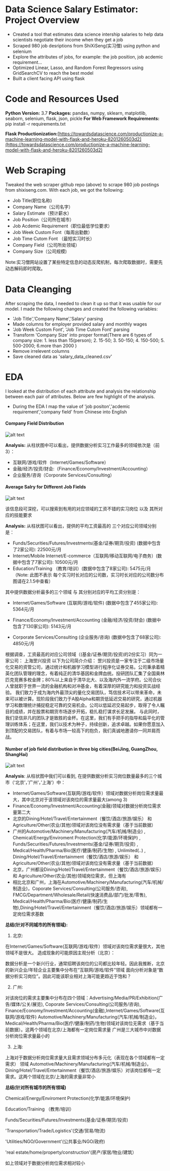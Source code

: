 # Data Science Salary Estimator: Project Overview
* Created a tool that estimates data science intership salaries to help data scientists negotiate their income when they get a job 
* Scraped 980 job desriptions from ShiXiSeng(实习僧) using python and selenium
* Explore the attributes of jobs, for example: the job position, job acdemic requirement...
* Optimized Linear, Lasso, and Random Forest Regressors using GridSearchCV to reach the best model
* Built a client facing API using flask


# Code and Resources Used
**Python Version:** 3.7
**Packages:** pandas, numpy, sklearn, matplotlib, seaborn, selenium, flask, json, pickle
**For Web Framework Requirements:** pip install -r requirements.txt

**Flask Productionization:**[https://towardsdatascience.com/productionize-a-machine-learning-model-with-flask-and-heroku-8201260503d2](https://towardsdatascience.com/productionize-a-machine-learning-model-with-flask-and-heroku-8201260503d2)


# Web Scraping
Tweaked the web scraper github repo (above) to scrape 980 job postings from shixiseng.com. With each job, we got the following:
* Job Title(职位名称)
* Company Name（公司名字）
* Salary Estimate（预计薪水）
* Job Position（公司所在城市）
* Job Acdemic Requirement（职位最低学位要求）
* Job Week Custom Font（每周出勤数）
* Job Time Cutom Font （最短实习时长）
* Company Field（公司所处领域）
* Company Size（公司规模)

Note:实习僧网站设置了某些特定信息的动态反爬机制，每次爬取数据时，需要先动态解码即时爬取。

# Data Cleanging
After scraping the data, I needed to clean it up so that it was usable for our model. I made the following changes and created the following variables:
* 'Job Title','Company Name','Salary' parsing
* Made columns for employer provided salary and monthly wages
* 'Job Week Custom Font', 'Job Time Cutom Font' parsing
* Transform 'Company Size' into proper format(There are 6 types of company size: 1. less than 15(person); 2. 15-50; 3. 50-150; 4. 150-500; 5. 500-2000; 6.more than 2000 )
* Remove irrelevent columns
* Save cleaned data as 'salary_data_cleaned.csv'

# EDA
I looked at the distribution of each attribute and analysis the relationship between each pair of attributes. Below are few highlight of the analysis.
* During the EDA I map the value of 'job positon','acdemic requirement','company field' from Chinese into English

#### Company Field Distribution
![alt text](https://github.com/rorschachwilpeng/shixiseng_salary_data_analysis_project/blob/main/company_field_dis.png "Company Field Distribution")

**Analysis:**
从柱状图中可以看出，提供数据分析实习工作最多的领域依次是（前3）：
* 互联网/游戏/软件（Internet/Games/Software）
* 金融/经济/投资/财会:（Finance/Economy/Investment/Accounting）
* 企业服务/咨询（Corporate Services/Consulting）
#### Average Salry for Different Job Fields
![alt text](https://github.com/rorschachwilpeng/shixiseng_salary_data_analysis_project/blob/main/avg_jf.png "Average Salry for Different Job Field")

该信息段可深挖，可以搜索到有用的对应领域的工资不错的实习岗位 以及 其所对应的技能要求

**Analysis:** 从柱状图可以看出，提供的平均工资最高的 三个对应公司领域分别是：

* Funds/Securities/Futures/Investments(基金/证券/期货/投资) (数据中包含了2家公司): 22500元/月
* Internet/Mobile Internet/E-commerce（互联网/移动互联网/电子商务）(数据中包含了7家公司): 10500元/月
* Education/Training （教育/培训）(数据中包含了8家公司): 5475元/月
（Note: 此图不表示 每个实习时长对应的公司数，实习时长对应的公司数分布图请在2.1.5中查看）

其中提供数据分析最多的三个领域 与 其分别对应的平均工资分别是：

* Internet/Games/Software (互联网/游戏/软件) (数据中包含了455家公司): 5364元/月

* Finance/Economy/Investment/Accounting (金融/经济/投资/财会) (数据中包含了130家公司): 5143元/月

* Corporate Services/Consulting (企业服务/咨询) (数据中包含了68家公司): 4850元/月

根据调查，工资最高的对应公司领域（(基金/证券/期货/投资)的2份实习）同为一家公司： 上海罡兴投资
以下为公司简介介绍： 罡兴投资是一家专注于二级市场量化交易的资管公司，通过统计和机器学习模型进行程序化证券交易。公司秉承着精英化团队管理的理念，有着纯正的清华基因和金牌血统。投研团队汇集了全国奥林匹克竞赛多枚金牌；80%以上来自于清华北大、以及海内外一流学府。公司合伙人曾就职于世界一流的金融机构和对冲基金，有着深厚的研究能力和投资实战经验。 我们致力于成为海内外最顶尖的量化交易团队，笃信技术可以带来革命，未来可以被计算。现阶段我们致力于A股Alpha和期货低延迟交易的研究，通过机器学习和数理统计捕捉稳定可靠的交易机会。公司以低延迟交易起步，取得了令人瞩目的成绩，并在股票和期货市场逐步开拓，稳扎稳打谋求长足发展。 与此同时，我们坚信非凡的团队才是致胜的金杯。在这里，我们有手把手的指导和扁平化的管理训练体系；在这里，我们以技术为种子，持续创新，追求卓越。如果你愿意加入到顶配的交易团队，有着与市场一较高下的抱负，我们真诚地邀请你一同并肩而战。


#### Number of job field distribution in three big cities(BeiJing, GuangZhou, ShangHai)
![alt text](https://github.com/rorschachwilpeng/shixiseng_salary_data_analysis_project/blob/main/jf_dis_3cities.png "Number of job field distribution in three big cities(BeiJing, GuangZhou, ShangHai)")

**Analysis**: 从柱状图中我们可以看到, 在提供数据分析实习岗位数量最多的三个城市（‘北京’，’广州‘，’上海‘）中：

* Internet/Games/Software(互联网/游戏/软件）领域对数据分析岗位需求量最大，其中北京对于该领域对该岗位的需求量最大(among 3)
* Finance/Economy/Investment/Accounting(金融)领域对数据分析岗位需求量第二大
* 北京的Dining/Hotel/Travel/Entertainment（餐饮/酒店/旅游/娱乐） 和 Agriculture/Other(农业/其他)领域对该岗位没有需求量（基于当前数据）
* 广州的Automotive/Machinery/Manufacturing(汽车/机械/制造业) , Chemical/Energy/Enviroment Protection(化学/能源/环境保护) , Funds/Securities/Futures/Investments(基金/证券/期货/投资) , Medical/Health/Pharma/Bio(医疗/健康/制药/生物) , Unlimited(..) , Dining/Hotel/Travel/Entertainment（餐饮/酒店/旅游/娱乐） 和 Agriculture/Other(农业/其他)领域对该岗位没有需求量（基于当前数据）
* 北京，广州都没Dining/Hotel/Travel/Entertainment（餐饮/酒店/旅游/娱乐） 和 Agriculture/Other(农业/其他)领域岗位需求，但上海有
* 相比北京和广州，上海在Automotive/Machinery/Manufacturing(汽车/机械/制造业)，Coporate Services/Consulting(公司服务/咨询), FMCG/Department/Wholesale/Retail(快速消费品/部门/批发/零售), Medical/Health/Pharma/Bio(医疗/健康/制药/生物),Dining/Hotel/Travel/Entertainment（餐饮/酒店/旅游/娱乐）领域都有一定岗位需求基数


**总结(针对不同城市的所有领域):**

1. 北京:

在Internet/Games/Software(互联网/游戏/软件）领域对该岗位需求量很大，其他领域不是很大。
造成现象的可能原因主观分析（北京）：

数据分析是一个新兴行业，通常招聘该岗位的公司都比较年轻。因此我推断，北京的新兴企业/年轻企业主要集中分布在“互联网/游戏/软件”领域
面向分析对象是“数据分析实习岗位”。因此可能该职业相对上海可能更趋近于饱和？

2. 广州:

对该岗位的需求主要集中分布在四个领域：Advertising/Media/PR/Exhibition(广告/媒体/公关/展览), Coporate Services/Consulting(公司服务/咨询), Finance/Economy/Investment/Accounting(金融),Internet/Games/Software(互联网/游戏/软件)
Automotive/Machinery/Manufacturing(汽车/机械/制造业)，Medical/Health/Pharma/Bio(医疗/健康/制药/生物)领域对该岗位无需求（基于当前数据）。这两个领域在北京/上海都有一定岗位需求量
广州是三大城市中对数据分析岗位需求量最小的

3. 上海:

上海对于数据分析岗位需求量大且需求领域分布多元化（表现在各个领域都有一定需求）
领域 Automotive/Machinery/Manufacturing(汽车/机械/制造业)， Dining/Hotel/Travel/Entertainment（餐饮/酒店/旅游/娱乐）对该岗位都有一定需求。这两个领域在北京/上海的需求量非常小

**总结(针对所有城市的所有领域)**

Chemical/Energy/Enviroment Protection(化学/能源/环境保护)

Education/Training （教育/培训）

Funds/Securities/Futures/Investments(基金/证券/期货/投资)

'Transportation/Trade/Logistics'(交通/贸易/物流)

'Utilities/NGO/Government'(公共事业/NGO/政府)

'real estate/home/property/construction'(房产/家居/物业/建筑）

如上领域对于数据分析岗位需求相对较小
